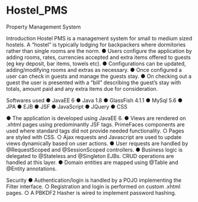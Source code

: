 # Hostel_PMS
Property Management System

Introduction
Hostel PMS is a management system for small to medium sized hostels. A “hostel” is typically lodging for backpackers where dormitories rather than single rooms are the norm.
● Users configure the application by adding rooms, rates, currencies accepted and extra items offered to guests (eg key deposit, bar items, towels etc).
● Configurations can be updated, adding/modifying rooms and extras as necessary.
● Once configured a user can check in guests and manage the guests stay.
● On checking out a guest the user is presented with a “bill” describing the guest’s stay with totals, amount paid and any extra items due for consideration.

Softwares used
● JavaEE 6
● Java 1.8
● GlassFish 4.1.1
● MySql 5.6
● JPA
● EJB
● JSF
● JavaScript
● JQuery
● CSS

● The application is developed using JavaEE 6.
● Views are rendered on .xhtml pages using predominantly JSF tags. PrimeFaces components are used where standard tags did not provide needed functionality.
○ Pages are styled with CSS.
○ Ajax requests and Javascript are used to update views dynamically based on user actions.
● User requests are handled by @RequestScoped and @SessionScoped controllers.
● Business logic is delegated to @Stateless and @Singleton EJBs. CRUD operations are handled at this layer.
● Domain entities are mapped using @Table and @Entity annotations.

Security
● Authentication/login is handled by a POJO implementing the Filter interface.
○ Registration and login is performed on custom .xhtml pages.
○ A PBKDF2 Hasher is wired to implement password hashing.
